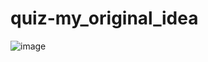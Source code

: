 # quiz-my_original_idea

![image](https://user-images.githubusercontent.com/33701673/179856039-09ed4f02-f167-4d54-bff0-aa0d98750eb5.png)

